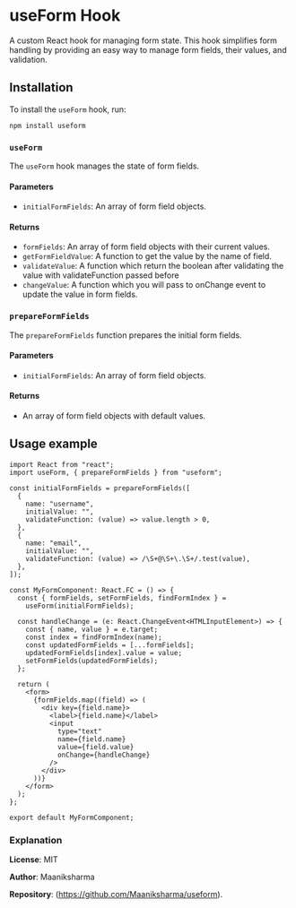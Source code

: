 # useForm Hook

A custom React hook for managing form state. This hook simplifies form handling by providing an easy way to manage form fields, their values, and validation.

## Installation

To install the `useForm` hook, run:

```bash
npm install useform
```

### `useForm`

The `useForm` hook manages the state of form fields.

#### Parameters

- `initialFormFields`: An array of form field objects.

#### Returns

- `formFields`: An array of form field objects with their current values.
- `getFormFieldValue`: A function to get the value by the name of field.
- `validateValue`: A function which return the boolean after validating the value with validateFunction passed before
- `changeValue`: A function which you will pass to onChange event to update the value in form fields.

### `prepareFormFields`

The `prepareFormFields` function prepares the initial form fields.

#### Parameters

- `initialFormFields`: An array of form field objects.

#### Returns

- An array of form field objects with default values.

## Usage example

```tsx
import React from "react";
import useForm, { prepareFormFields } from "useform";

const initialFormFields = prepareFormFields([
  {
    name: "username",
    initialValue: "",
    validateFunction: (value) => value.length > 0,
  },
  {
    name: "email",
    initialValue: "",
    validateFunction: (value) => /\S+@\S+\.\S+/.test(value),
  },
]);

const MyFormComponent: React.FC = () => {
  const { formFields, setFormFields, findFormIndex } =
    useForm(initialFormFields);

  const handleChange = (e: React.ChangeEvent<HTMLInputElement>) => {
    const { name, value } = e.target;
    const index = findFormIndex(name);
    const updatedFormFields = [...formFields];
    updatedFormFields[index].value = value;
    setFormFields(updatedFormFields);
  };

  return (
    <form>
      {formFields.map((field) => (
        <div key={field.name}>
          <label>{field.name}</label>
          <input
            type="text"
            name={field.name}
            value={field.value}
            onChange={handleChange}
          />
        </div>
      ))}
    </form>
  );
};

export default MyFormComponent;
```

### Explanation

**License**: MIT

**Author**: Maaniksharma

**Repository**: (https://github.com/Maaniksharma/useform).
